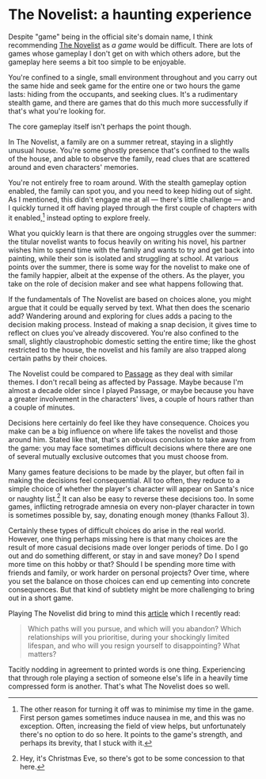# The Novelist: a haunting experience


Despite "game" being in the official site's domain name, I think
recommending [The Novelist](http://www.thenovelistgame.com/) as *a game*
would be difficult. There are lots of games whose gameplay I don't get
on with which others adore, but the gameplay here seems a bit too simple
to be enjoyable.

You're confined to a single, small environment throughout and you carry
out the same hide and seek game for the entire one or two hours the game
lasts: hiding from the occupants, and seeking clues. It's a rudimentary
stealth game, and there are games that do this much more successfully if
that's what you're looking for.

The core gameplay itself isn't perhaps the point though.

In The Novelist, a family are on a summer retreat, staying in a slightly
unusual house. You're some ghostly presence that's confined to the walls
of the house, and able to observe the family, read clues that are
scattered around and even characters' memories.

You're not entirely free to roam around. With the stealth gameplay
option enabled, the family can spot you, and you need to keep hiding out
of sight. As I mentioned, this didn't engage me at all — there's little
challenge — and I quickly turned it off having played through the first
couple of chapters with it enabled,[^1] instead opting to explore
freely.

What you quickly learn is that there are ongoing struggles over the
summer: the titular novelist wants to focus heavily on writing his
novel, his partner wishes him to spend time with the family and wants to
try and get back into painting, while their son is isolated and
struggling at school. At various points over the summer, there is some
way for the novelist to make one of the family happier, albeit at the
expense of the others. As the player, you take on the role of decision
maker and see what happens following that.

If the fundamentals of The Novelist are based on choices alone, you
might argue that it could be equally served by text. What then does the
scenario add? Wandering around and exploring for clues adds a pacing to
the decision making process. Instead of making a snap decision, it gives
time to reflect on clues you've already discovered. You're also confined
to the small, slightly claustrophobic domestic setting the entire time;
like the ghost restricted to the house, the novelist and his family are
also trapped along certain paths by their choices.

The Novelist could be compared to
[Passage](http://hcsoftware.sourceforge.net/passage/) as they deal with
similar themes. I don't recall being as affected by Passage. Maybe
because I'm almost a decade older since I played Passage, or maybe
because you have a greater involvement in the characters' lives, a
couple of hours rather than a couple of minutes.

Decisions here certainly do feel like they have consequence. Choices you
make can be a big influence on where life takes the novelist and those
around him. Stated like that, that's an obvious conclusion to take away
from the game: you may face sometimes difficult decisions where there
are one of several mutually exclusive outcomes that you must choose
from.

Many games feature decisions to be made by the player, but often fail in
making the decisions feel consequential. All too often, they reduce to a
simple choice of whether the player's character will appear on Santa's
nice or naughty list.[^2] It can also be easy to reverse these decisions
too. In some games, inflicting retrograde amnesia on every non-player
character in town is sometimes possible by, say, donating enough money
(thanks Fallout 3).

Certainly these types of difficult choices do arise in the real world.
However, one thing perhaps missing here is that many choices are the
result of more casual decisions made over longer periods of time. Do I
go out and do something different, or stay in and save money? Do I spend
more time on this hobby or that? Should I be spending more time with
friends and family, or work harder on personal projects? Over time,
where you set the balance on those choices can end up cementing into
concrete consequences. But that kind of subtlety might be more
challenging to bring out in a short game.

Playing The Novelist did bring to mind this
[article](https://www.theguardian.com/technology/2016/dec/22/why-time-management-is-ruining-our-lives)
which I recently read:

> Which paths will you pursue, and which will you abandon? Which
> relationships will you prioritise, during your shockingly limited
> lifespan, and who will you resign yourself to disappointing? What
> matters?

Tacitly nodding in agreement to printed words is one thing. Experiencing
that through role playing a section of someone else's life in a heavily
time compressed form is another. That's what The Novelist does so well.

[^1]: The other reason for turning it off was to minimise my time in the
game. First person games sometimes induce nausea in me, and this was no
exception. Often, increasing the field of view helps, but unfortunately
there's no option to do so here. It points to the game's strength, and
perhaps its brevity, that I stuck with it.

[^2]: Hey, it's Christmas Eve, so there's got to be some concession to
that here.

